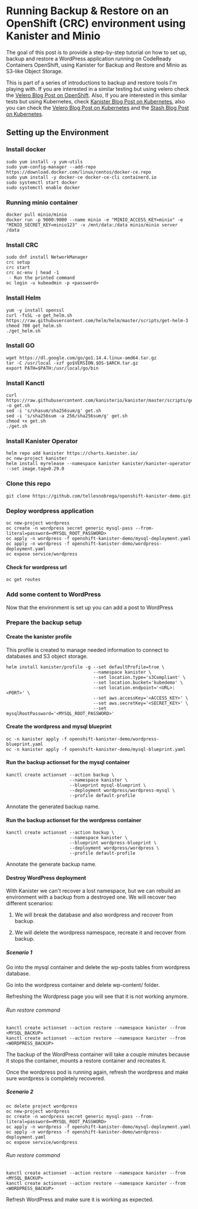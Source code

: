 # Running Backup & Restore on an OpenShift (CRC) environment using Kanister and Minio

The goal of this post is to provide a step-by-step tutorial on how to set up, backup and restore a WordPress application running on CodeReady Containers OpenShift, using Kanister for Backup and Restore and Minio as S3-like Object Storage.

This is part of a series of introductions to backup and restore tools I'm playing with. If you are interested in a similar testing but using velero check the [Velero Blog Post on OpenShift](https://tellesnobrega.github.io/openshift-velero-demo/). Also, If you are interested in this similar tests but using Kubernetes, check [Kanister Blog Post on Kubernetes](https://tellesnobrega.github.io/kanister-demo/), also you can check  the [Velero Blog Post on Kubernetes](https://tellesnobrega.github.io/velero-demo/) and the [Stash Blog Post on Kubernetes](https://tellesnobrega.github.io/stash-demo/).

## Setting up the Environment

### Install docker
```
sudo yum install -y yum-utils
sudo yum-config-manager --add-repo https://download.docker.com/linux/centos/docker-ce.repo
sudo yum install -y docker-ce docker-ce-cli containerd.io
sudo systemctl start docker
sudo systemctl enable docker
```

### Running minio container
```
docker pull minio/minio
docker run -p 9000:9000 --name minio -e "MINIO_ACCESS_KEY=minio" -e "MINIO_SECRET_KEY=minio123" -v /mnt/data:/data minio/minio server /data
```

### Install CRC
```
sudo dnf install NetworkManager
crc setup
crc start
crc oc-env | head -1
 - Run the printed command
oc login -u kubeadmin -p <password>
```

### Install Helm
```
yum -y install openssl
curl -fsSL -o get_helm.sh https://raw.githubusercontent.com/helm/helm/master/scripts/get-helm-3
chmod 700 get_helm.sh
./get_helm.sh
```

### Install GO
```
wget https://dl.google.com/go/go1.14.4.linux-amd64.tar.gz
tar -C /usr/local -xzf go$VERSION.$OS-$ARCH.tar.gz
export PATH=$PATH:/usr/local/go/bin
```

### Install Kanctl
```
curl https://raw.githubusercontent.com/kanisterio/kanister/master/scripts/get.sh -o get.sh
sed -i 's/shasum/sha256sum/g' get.sh
sed -i 's/sha256sum -a 256/sha256sum/g' get.sh
chmod +x get.sh
./get.sh
```

### Install Kanister Operator
```
helm repo add kanister https://charts.kanister.io/
oc new-project kanister
helm install myrelease --namespace kanister kanister/kanister-operator --set image.tag=0.29.0
```

### Clone this repo
```
git clone https://github.com/tellesnobrega/openshift-kanister-demo.git
```

### Deploy wordpress application
```
oc new-project wordpress
oc create -n wordpress secret generic mysql-pass --from-literal=password=<MYSQL_ROOT_PASSWORD>
oc apply -n wordpress -f openshift-kanister-demo/mysql-deployment.yaml
oc apply -n wordpress -f openshift-kanister-demo/wordpress-deployment.yaml
oc expose service/wordpress
```
#### Check for wordpress url
```
oc get routes
```

### Add some content to WordPress

Now that the environment is set up you can add a post to WordPress

### Prepare the backup setup

#### Create the kanister profile

This profile is created to manage needed information to connect to databases and S3 object storage.
```
helm install kanister/profile -g --set defaultProfile=true \
                                 --namespace kanister \
                                 --set location.type='s3Compliant' \
                                 --set location.bucket='kubedemo' \
                                 --set location.endpoint='<URL>:<PORT>' \
                                 --set aws.accessKey='<ACCESS_KEY>' \
                                 --set aws.secretKey='<SECRET_KEY>' \
                                 --set mysqlRootPassword='<MYSQL_ROOT_PASSWORD>'

```

#### Create the wordpress and mysql blueprint
```
oc -n kanister apply -f openshift-kanister-demo/wordpress-blueprint.yaml
oc -n kanister apply -f openshift-kanister-demo/mysql-blueprint.yaml
```

#### Run the backup actionset for the mysql container
```
kanctl create actionset --action backup \
                        --namespace kanister \
                        --blueprint mysql-blueprint \
                        --deployment wordpress/wordpress-mysql \
                        --profile default-profile
```
Annotate the generated backup name.

#### Run the backup actionset for the wordpress container
```
kanctl create actionset --action backup \
                        --namespace kanister \
                        --blueprint wordpress-blueprint \
                        --deployment wordpress/wordpress \
                        --profile default-profile
```
Annotate the generate backup name.

#### Destroy WordPress deployment

With Kanister we can't recover a lost namespace, but we can rebuild an environment with a backup from a destroyed one.
We will recover two different scenarios:

1. We will break the database and also wordpress and recover from backup.

2. We will delete the wordpress namespace, recreate it and recover from backup.

##### Scenario 1

Go into the mysql container and delete the wp-posts tables from wordpress database.

Go into the wordpress container and delete wp-content/ folder.

Refreshing the Wordpress page you will see that it is not working anymore.

###### Run restore command
```
kanctl create actionset --action restore --namespace kanister --from <MYSQL_BACKUP>
kanctl create actionset --action restore --namespace kanister --from <WORDPRESS_BACKUP>
```

The backup of the WordPress container will take a couple minutes because it stops the container, mounts a restore container
and recreates it.

Once the wordpress pod is running again, refresh the wordpress and make sure wordpress is completely recovered.


##### Scenario 2

```
oc delete project wordpress
oc new-project wordpress
oc create -n wordpress secret generic mysql-pass --from-literal=password=<MYSQL_ROOT_PASSWORD>
oc apply -n wordpress -f openshift-kanister-demo/mysql-deployment.yaml
oc apply -n wordpress -f openshift-kanister-demo/wordpress-deployment.yaml
oc expose service/wordpress
```

###### Run restore command
```
kanctl create actionset --action restore --namespace kanister --from <MYSQL_BACKUP>
kanctl create actionset --action restore --namespace kanister --from <WORDPRESS_BACKUP>
```
Refresh WordPress and make sure it is working as expected.
